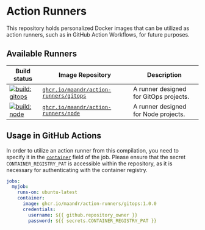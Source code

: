 # Action Runners

This repository holds personalized Docker images that can be utilized as action runners, such as in GitHub Action Workflows, for future purposes.

## Available Runners

| Build status                                                                                                                                                                             | Image Repository                                                                                                             | Description                            |
|------------------------------------------------------------------------------------------------------------------------------------------------------------------------------------------|------------------------------------------------------------------------------------------------------------------------------|----------------------------------------|
| [![build: gitops](https://github.com/maandr/action-runners/actions/workflows/build-gitops.yaml/badge.svg)](https://github.com/maandr/action-runners/actions/workflows/build-gitops.yaml) | [`ghcr.io/maandr/action-runners/gitops`](https://github.com/users/maandr/packages/container/package/action-runners%2Fgitops) | A runner designed for GitOps projects. |
| [![build: node](https://github.com/maandr/action-runners/actions/workflows/build-node.yaml/badge.svg)](https://github.com/maandr/action-runners/actions/workflows/build-node.yaml)       | [`ghcr.io/maandr/action-runners/node`](https://github.com/users/maandr/packages/container/package/action-runners%2Fnode)     | A runner designed for Node projects.   |

## Usage in GitHub Actions

In order to utilize an action runner from this compilation, you need to specify it in the [`container`](https://docs.github.com/en/actions/using-workflows/workflow-syntax-for-github-actions#jobsjob_idcontainer) field of the job. Please ensure that the secret `CONTAINER_REGISTRY_PAT` is accessible within the repository, as it is necessary for authenticating with the container registry.

```yaml
jobs:
  myjob:
    runs-on: ubuntu-latest
    container:
      image: ghcr.io/maandr/action-runners/gitops:1.0.0
      credentials:
        username: ${{ github.repository_owner }}
        password: ${{ secrets.CONTAINER_REGISTRY_PAT }}
```
